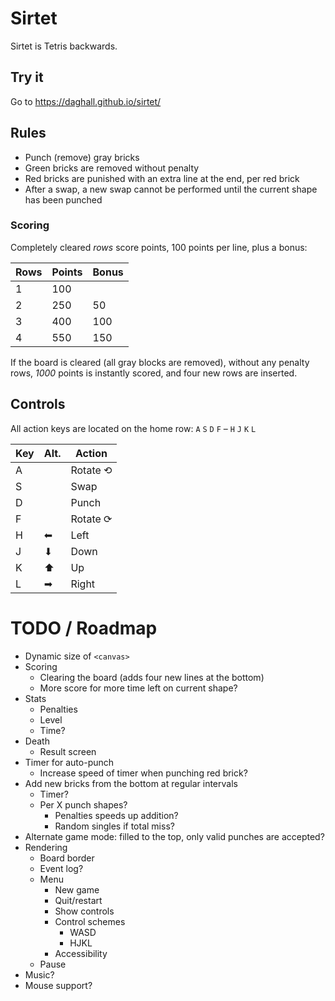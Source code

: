# Sirtet

Sirtet is Tetris backwards.


## Try it

Go to https://daghall.github.io/sirtet/


## Rules

- Punch (remove) gray bricks
- Green bricks are removed without penalty
- Red bricks are punished with an extra line at the end, per red brick
- After a swap, a new swap cannot be performed until the current shape has been punched

### Scoring

Completely cleared _rows_ score points, 100 points per line, plus a bonus:

| Rows | Points | Bonus |
| ---- | ------ | ----- |
|    1 |    100 |       |
|    2 |    250 |    50 |
|    3 |    400 |   100 |
|    4 |    550 |   150 |

If the board is cleared (all gray blocks are removed), without any penalty rows, _1000_ points is instantly scored, and four new rows are inserted.


## Controls

All action keys are located on the home row: `A` `S` `D` `F` –  `H` `J` `K` `L`  

| Key | Alt. |  Action   |
| --- | ---- |  -------- |
|  A  |      |  Rotate ⟲ |
|  S  |      |  Swap     |
|  D  |      |  Punch    |
|  F  |      |  Rotate ⟳ |
|  H  | ⬅    |  Left     |
|  J  | ⬇    |  Down     |
|  K  | ⬆    |  Up       |
|  L  | ➡    |  Right    |


# TODO / Roadmap

- Dynamic size of `<canvas>`
- Scoring
  - Clearing the board (adds four new lines at the bottom)
  - More score for more time left on current shape?
- Stats
  - Penalties
  - Level
  - Time?
- Death
  - Result screen
- Timer for auto-punch
  - Increase speed of timer when punching red brick?
- Add new bricks from the bottom at regular intervals
  - Timer?
  - Per X punch shapes?
    - Penalties speeds up addition?
    - Random singles if total miss?
- Alternate game mode: filled to the top, only valid punches are accepted?
- Rendering
  - Board border
  - Event log?
  - Menu
    - New game
    - Quit/restart
    - Show controls
    - Control schemes
      - WASD
      - HJKL
    - Accessibility
  - Pause
- Music?
- Mouse support?
